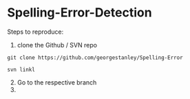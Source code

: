 # Spelling-Error-Detection

Steps to reproduce:
1. clone the Github / SVN repo
```
git clone https://github.com/georgestanley/Spelling-Error

svn linkl
```
2. Go to the respective branch
3. 